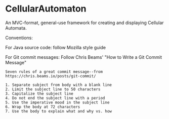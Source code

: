 # CellularAutomaton

An MVC-format, general-use framework for creating and displaying Cellular Automata.

Conventions:

For Java source code: follow Mozilla style guide

For Git commit messages: Follow Chris Beams' "How to Write a Git Commit Message"

	Seven rules of a great commit message--from https://chris.beams.io/posts/git-commit/

    1. Separate subject from body with a blank line
    2. Limit the subject line to 50 characters
    3. Capitalize the subject line
    4. Do not end the subject line with a period
    5. Use the imperative mood in the subject line
    6. Wrap the body at 72 characters
    7. Use the body to explain what and why vs. how
